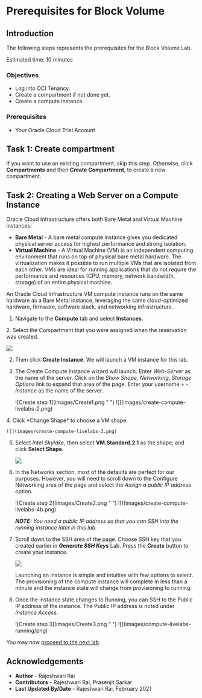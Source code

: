 # Prerequisites for Block Volume

## Introduction

The following steps represents the prerequisites for the Block Volume Lab.

Estimated time: 10 minutes

### Objectives

- Log into OCI Tenancy.
- Create a compartment if not done yet.
- Create a compute instance.


### Prerequisites

- Your Oracle Cloud Trial Account

## Task 1: Create compartment

If you want to use an existing compartment, skip this step. Otherwise, click **Compartments** and then **Create Compartment**, to create a new compartment.

## Task 2: Creating <if type="freetier">a Web Server on </if>a Compute Instance

Oracle Cloud Infrastructure  offers both Bare Metal and Virtual Machine instances:

- **Bare Metal**  - A bare metal compute instance gives you dedicated physical server access for highest performance and strong isolation.
- **Virtual Machine**  - A Virtual Machine (VM) is an independent computing environment that runs on top of physical bare metal hardware. The virtualization makes it possible to run multiple VMs that are isolated from each other. VMs are ideal for running applications that do not require the performance and resources (CPU, memory, network bandwidth, storage) of an entire physical machine.

An Oracle Cloud Infrastructure VM compute instance runs on the same hardware as a Bare Metal instance, leveraging the same cloud-optimized hardware, firmware, software stack, and networking infrastructure.

1. Navigate to the **Compute** tab and select **Instances**.

<if type="livelabs">
2. Select the Compartment that you were assigned when the reservation was created.

  ![](images/create-compute-livelabs-1.png)
</if>

2. Then click **Create Instance**. We will launch a VM instance for this lab.

3. The Create Compute Instance wizard will launch.
    <if type="freetier">Enter *Web-Server* as the name of the server. Click on the *Show Shape, Networking, Storage Options* link to expand that area of the page.</if>
    <if type="livelabs">Enter your username + *-Instance* as the name of the server.</if>

    <if type="freetier">
    ![Create step 1](images/Create1.png " ")
    </if>
    <if type="livelabs">
    ![](images/create-compute-livelabs-2.png)
    </if>

<if type="livelabs">
4. Click *Change Shape* to choose a VM shape.

    ![](images/create-compute-livelabs-3.png)

5. Select *Intel Skylake*, then select **VM.Standard.2.1** as the shape, and click **Select Shape**.

    ![](images/create-compute-livelabs-4.png)</if>

3. In the Networks section, most of the defaults are perfect for our purposes. However, you will need to scroll down to the Configure Networking area of the page and select the *Assign a public IP address* option.

    <if type="freetier">
    ![Create step 2](images/Create2.png " ")</if>

    <if type="livelabs">
    ![](images/create-compute-livelabs-4b.png)</if>

    ***NOTE:*** *You need a public IP address so that you can SSH into the running instance later in this lab.*

4. Scroll down to the SSH area of the page. Choose SSH key that you created earlier in ***Generate SSH Keys*** Lab. Press the **Create** button to create your instance.

    ![](images/create-compute-livelabs-5.png)

    Launching an instance is simple and intuitive with few options to select. The provisioning of the compute instance will complete in less than a minute and the instance state will change from provisioning to running.

5. Once the instance state changes to Running, you can SSH to the Public IP address of the instance. The Public IP address is noted under *Instance Access*.

    <if type="freetier">
    ![Create step 3](images/Create3.png " ")</if>

    <if type="livelabs">
    ![](images/compute-livelabs-running/png)</if>

You may now [proceed to the next lab](#next).

## Acknowledgements

- **Author** - Rajeshwari Rai
- **Contributors** -  Rajeshwari Rai, Prasenjit Sarkar
- **Last Updated By/Date** - Rajeshwari Rai, February 2021


